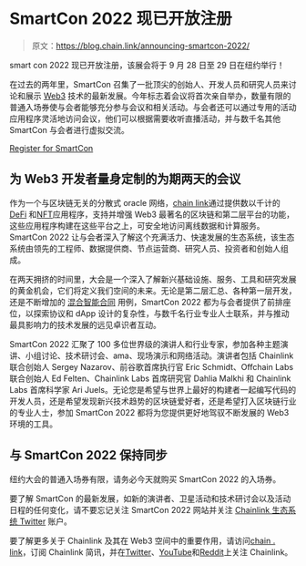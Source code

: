 # SmartCon 2022 现已开放注册

> 原文：<https://blog.chain.link/announcing-smartcon-2022/>

smart con 2022 现已开放注册，该展会将于 9 月 28 日至 29 日在纽约举行！

在过去的两年里，SmartCon 召集了一批顶尖的创始人、开发人员和研究人员来讨论和展示 [Web3](https://chain.link/education/web3) 技术的最新发展。今年标志着会议将首次亲自举办，数量有限的普通入场券使与会者能够充分参与会议和相关活动。与会者还可以通过专用的活动应用程序灵活地访问会议，他们可以根据需要收听直播活动，并与数千名其他 SmartCon 与会者进行虚拟交流。 

[Register for SmartCon](https://smartcon.chain.link/register?utm_medium=referral&utm_source=chainlink-blog&utm_campaign=smartcon2022)

## 为 Web3 开发者量身定制的为期两天的会议

作为一个与区块链无关的分散式 oracle 网络，[chain link](https://chain.link/)通过提供数以千计的 [DeFi](https://chain.link/education/defi) 和[NFT](https://chain.link/education/nfts)应用程序，支持并增强 Web3 最著名的区块链和第二层平台的功能，这些应用程序构建在这些平台之上，可安全地访问离线数据和计算服务。SmartCon 2022 让与会者深入了解这个充满活力、快速发展的生态系统，该生态系统由领先的工程师、数据提供商、节点运营商、研究人员、投资者和创始人组成。

在两天拥挤的时间里，大会是一个深入了解新兴基础设施、服务、工具和研究发展的黄金机会，它们将定义我们空间的未来。无论是第二层汇总、各种第一层开发，还是不断增加的 [混合智能合同](https://blog.chain.link/hybrid-smart-contracts-explained/) 用例，SmartCon 2022 都为与会者提供了前排座位，以探索协议和 dApp 设计的复杂性，与数千名行业专业人士联系，并与推动最具影响力的技术发展的远见卓识者互动。

SmartCon 2022 汇聚了 100 多位世界级的演讲人和行业专家，参加各种主题演讲、小组讨论、技术研讨会、ama、现场演示和网络活动。演讲者包括 Chainlink 联合创始人 Sergey Nazarov、前谷歌首席执行官 Eric Schmidt、Offchain Labs 联合创始人 Ed Felten、Chainlink Labs 首席研究官 Dahlia Malkhi 和 Chainlink Labs 首席科学家 Ari Juels。无论您是希望与世界上最好的构建者一起编写代码的开发人员，还是希望发现新兴技术趋势的区块链爱好者，还是希望打入区块链行业的专业人士，参加 SmartCon 2022 都将为您提供更好地驾驭不断发展的 Web3 环境的工具。

## 与 SmartCon 2022 保持同步

纽约大会的普通入场券有限，请务必今天就购买 SmartCon 2022 的入场券。

要了解 SmartCon 的最新发展，如新的演讲者、卫星活动和技术研讨会以及活动日程的任何变化，请不要忘记关注 SmartCon 2022 网站[](https://smartcon.chain.link/)并关注 [Chainlink 生态系统 Twitter](https://mobile.twitter.com/Smart_Contract) 账户。

要了解更多关于 Chainlink 及其在 Web3 空间中的重要作用，请访问[chain . link](https://chain.link/)，订阅 Chainlink 简讯，并在[Twitter](https://twitter.com/Chainlink)、[YouTube](https://youtube.com/chainlink)和[Reddit](https://www.reddit.com/r/Chainlink/)上关注 Chainlink。